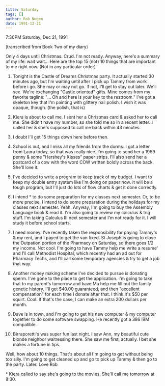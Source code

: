 ```yaml
---
title: Saturday
tags: []
author: Rob Nugen
date: 1991-12-21
---
```


<p class=date>7:30PM Saturday, Dec 21, 1991</p>

<p class=note>(transcribed from Book Two of my diary)</p>

<p>Only 4 days until Christmas.  Crud.  I'm not ready.  Anyway, here's
a summary of my life: wait wait... Here are the top 15 (not) 10 things
that are important to me right now. (Not in any particular order)

<ol>
<p><li>Tonight is the Castle of Dreams Christmas party.  It actually
started 30 minutes ago, but I'm waiting until after I pick up Tammy
from work before i go.  She may or may not go.  If not, I'll get to
stay out later.  We'll see.  We're exchanging "Castle oriented" gifts.
Mine comes from my favorite tagline: "... Oh and here is your key to
the restroom."  I've got a skeleton key that I'm painting with
glittery nail polish.  I wish it was opaque, though. (the polish, that
is)

<p><li>Kiera is about to call me.  I sent her a Christmas card & asked
her to call me.  She didn't have my number, so she told me so in a
recent letter.  I called her & she's supposed to call me back within
43 minutes.

<p><li>I doubt I'll get 15 things down here before then.

<p><li>School is out, and I miss all my friends from the dorms.  I got
a letter from Laura today, so that was really nice.  I'm going to send
her a 1969 penny & some "Hershey's Kisses" paper strips.  I'll also
send her a postcard of a cow with the word COW written boldly across
the back.  She'll love it.

<p><li>I've decided to write a program to keep track of my budget.  I
want to keep my double entry system like I'm doing on paper now.  It
will be a tough program, but I'll just do lots of flow charts & get it
done correctly.

<p><li>I intend * to do some preparation for my classes next semester.
Or, to be more precise, I intend to do some preparation during the
holidays for my classes next semester.  Yeah.  Anyway, I'm going to
buy the Assembly Language book & read it.  I'm also going to review my
calculus & trig stuff.  I'm taking Calculus III next semester and I'm
not ready for it.  I will study it before school starts.

<p><li>I need money.  I've recently taken the responsibility for
paying Tammy's & my rent, and I payed to get the van fixed.  St Joseph
is going to close the Outpation portion of the Pharmacy on Saturday,
so there goes 1/2 my income.  Not cool.  I'm going to have Tammy help
me write a resume' and I'll call Methodist Hospital, which recently
had an ad out for Pharmacy Techs, and I'll call some temporary
agencies & try to get a job that way.

<p><li>Another money making scheme I've decided to pursue is donating
sperm.  I've gone to the place to get the application.  I'm going to
take that to my parent's tomorrow and have Ma help me fill out the
family genetic history.  I'll get $40.00 guaranteed, and then
"excellent compensation" for each time I donate after that.  I think
it's $50 per squirt.  Cool.  If that's the case, I can make an extra
200 dollars per month.

<p><li>Dave is in town, and I'm going to get his new computer & my
computer together to do some software swapping.  He recently got a 386
IBM compatible.

<p><li>Birraporetti's was super fun last night.  I saw Ann, my
beautiful cute blonde neighbor waitressing there.  She saw me first,
actually.  I bet she makes a fortune in tips.
</ol>

<p>Well, how about 10 things.  That's about all I'm going to get
without being too silly.  I'm going to get cleaned up and go to pick
up Tammy & then go to the party.  Later.  Love Rob

<p>* Kiera called to say she's going to the movies.  She'll call me
tomorrow at 8:30.
